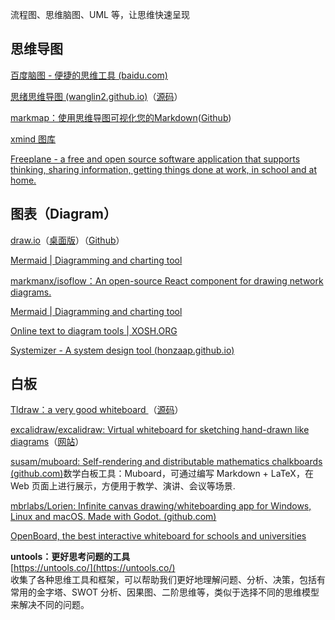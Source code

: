 流程图、思维脑图、UML 等，让思维快速呈现

## 思维导图

[百度脑图 - 便捷的思维工具 (baidu.com)](https://naotu.baidu.com/)

[思绪思维导图 (wanglin2.github.io)](https://wanglin2.github.io/mind-map/#/index)（[源码](https://github.com/wanglin2/mind-map)）

[markmap：使用思维导图可视化您的Markdown](https://markmap.js.org/)([Github](https://github.com/markmap/markmap))

[xmind 图库](https://xmind.cn/mindmaps-gallery/)

[Freeplane - a free and open source software application that supports thinking, sharing information, getting things done at work, in school and at home.](https://docs.freeplane.org/home.html)


## 图表（Diagram）

[draw.io](https://app.diagrams.net/)（[桌面版](https://github.com/jgraph/drawio-desktop)）（[Github](https://github.com/jgraph/drawio)）

[Mermaid | Diagramming and charting tool](http://mermaid.js.org/#/)

[markmanx/isoflow：An open-source React component for drawing network diagrams.](https://github.com/markmanx/isoflow)

[Mermaid | Diagramming and charting tool](https://mermaid.js.org/)

[Online text to diagram tools | XOSH.ORG](https://xosh.org/text-to-diagram/)


[Systemizer - A system design tool (honzaap.github.io)](https://honzaap.github.io/Systemizer/)

## 白板

[Tldraw：a very good whiteboard ](https://www.tldraw.com/)（[源码](https://github.com/tldraw/tldraw)）

[excalidraw/excalidraw: Virtual whiteboard for sketching hand-drawn like diagrams](https://github.com/excalidraw/excalidraw)（[网站](https://excalidraw.com/)）

[susam/muboard: Self-rendering and distributable mathematics chalkboards (github.com)](https://github.com/susam/muboard)数学白板工具：Muboard，可通过编写 Markdown + LaTeX，在 Web 页面上进行展示，方便用于教学、演讲、会议等场景.

[mbrlabs/Lorien: Infinite canvas drawing/whiteboarding app for Windows, Linux and macOS. Made with Godot. (github.com)](https://github.com/mbrlabs/Lorien)

[OpenBoard, the best interactive whiteboard for schools and universities](https://openboard.ch/index.en.html)


**untools：更好思考问题的工具**  
[https://untools.co/](https://untools.co/)  
收集了各种思维工具和框架，可以帮助我们更好地理解问题、分析、决策，包括有常用的金字塔、SWOT 分析、因果图、二阶思维等，类似于选择不同的思维模型来解决不同的问题。
